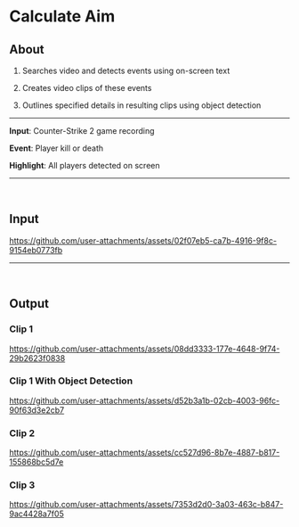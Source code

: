 # Calculate Aim


## About

1) Searches video and detects events using on-screen text
   
2) Creates video clips of these events
  
3) Outlines specified details in resulting clips using object detection

-----

**Input**: Counter-Strike 2 game recording

**Event**: Player kill or death

**Highlight**: All players detected on screen

-----

<br/>

## Input

https://github.com/user-attachments/assets/02f07eb5-ca7b-4916-9f8c-9154eb0773fb

-----

<br/>

## Output

### Clip 1

https://github.com/user-attachments/assets/08dd3333-177e-4648-9f74-29b2623f0838

### Clip 1 With Object Detection

https://github.com/user-attachments/assets/d52b3a1b-02cb-4003-96fc-90f63d3e2cb7


### Clip 2

https://github.com/user-attachments/assets/cc527d96-8b7e-4887-b817-155868bc5d7e

### Clip 3

https://github.com/user-attachments/assets/7353d2d0-3a03-463c-b847-9ac4428a7f05

